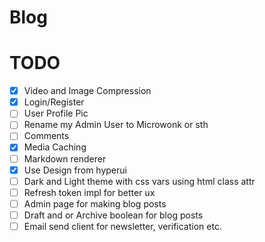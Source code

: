 # Blog

# TODO
- [x] Video and Image Compression
- [x] Login/Register
- [ ] User Profile Pic
- [ ] Rename my Admin User to Microwonk or sth
- [ ] Comments
- [x] Media Caching
- [ ] Markdown renderer
- [x] Use Design from hyperui
- [ ] Dark and Light theme with css vars using html class attr
- [ ] Refresh token impl for better ux
- [ ] Admin page for making blog posts
- [ ] Draft and or Archive boolean for blog posts
- [ ] Email send client for newsletter, verification etc.